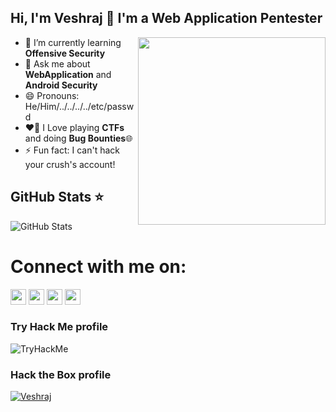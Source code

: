 ## Hi, I'm Veshraj 👋 I'm a Web Application Pentester 

<img src="https://c.tenor.com/rmmiikcfCs8AAAAi/hacker-hacker-man.gif" width=300 align="right" >

- 🌱 I’m currently learning **Offensive Security**
- 💬 Ask me about **WebApplication** and **Android Security** 
- 😄 Pronouns: He/Him/../../../../etc/passwd
- ❤️‍🔥 I Love playing **CTFs** and doing **Bug Bounties**🌐
- ⚡ Fun fact: I can't hack your crush's account!

<h2>GitHub Stats ⭐️ </h2>
<p><img src="https://github-readme-stats.vercel.app/api?username=V35HR4J&amp;show_icons=true" alt="GitHub Stats"></p>

# Connect with me on:
<p><a href="https://www.twitter.com/GhimireVeshraj"><img src="https://img.shields.io/badge/twitter-%231DA1F2.svg?&style=for-the-badge&logo=twitter&logoColor=white" height=25></a> <a href="https://www.linkedin.com/in/veshrajghimire"><img src="https://img.shields.io/badge/linkedin-%230077B5.svg?&style=for-the-badge&logo=linkedin&logoColor=white" height=25></a> <a href="https://www.instagram.com/notveshraj/"><img src="https://img.shields.io/badge/instagram-%23E4405F.svg?&style=for-the-badge&logo=instagram&logoColor=white" height=25></a> <a href="https://medium.com/@veshraj77"><img src="https://img.shields.io/badge/medium-%2312100E.svg?&style=for-the-badge&logo=medium&logoColor=white" height=25></a>


### Try Hack Me profile

<img src="https://tryhackme-badges.s3.amazonaws.com/veshraj.png" alt="TryHackMe">

### Hack the Box profile

[ ![Veshraj](https://www.hackthebox.eu/badge/image/201634)](https://www.hackthebox.eu/home/users/profile/201634)
